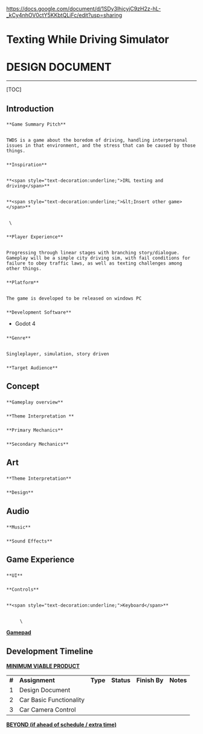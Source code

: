 https://docs.google.com/document/d/1SDy3lhjcyjC9zH2z-hL-_kCy4nhOV0ctY5KKbtQLiFc/edit?usp=sharing




#  Texting While Driving Simulator


# DESIGN DOCUMENT


---


[TOC]



## **Introduction**


### 
    **Game Summary Pitch**


    TWDS is a game about the boredom of driving, handling interpersonal issues in that environment, and the stress that can be caused by those things. 


### 
    **Inspiration**


    **<span style="text-decoration:underline;">IRL texting and driving</span>**


    **<span style="text-decoration:underline;">&lt;Insert other game></span>**


     \



### 
    **Player Experience**


    Progressing through linear stages with branching story/dialogue. Gameplay will be a simple city driving sim, with fail conditions for failure to obey traffic laws, as well as texting challenges among other things.


### 
    **Platform**


    The game is developed to be released on windows PC

	


### 
    **Development Software**



* Godot 4

### 
    **Genre**


    Singleplayer, simulation, story driven


### 
    **Target Audience**



## **Concept**


### 
    **Gameplay overview**


### 
    **Theme Interpretation **


### 
    **Primary Mechanics**

	


### 
    **Secondary Mechanics**


## **Art**


### 
    **Theme Interpretation**


### 
    **Design**


## **Audio**


### 
    **Music**


### 
    **Sound Effects**


## **Game Experience**


### 
    **UI**


### 
    **Controls**


    **<span style="text-decoration:underline;">Keyboard</span>**


    	 \
**<span style="text-decoration:underline;">Gamepad</span>**


    	


## **Development Timeline**

**<span style="text-decoration:underline;">MINIMUM VIABLE PRODUCT</span>**


<table>
  <tr>
   <td><strong>#</strong>
   </td>
   <td><strong>Assignment</strong>
   </td>
   <td><strong>Type</strong>
   </td>
   <td><strong>Status</strong>
   </td>
   <td><strong>Finish By</strong>
   </td>
   <td><strong>Notes</strong>
   </td>
  </tr>
  <tr>
   <td>1
   </td>
   <td>Design Document
   </td>
   <td>
   </td>
   <td>
   </td>
   <td>
   </td>
   <td>
   </td>
  </tr>
  <tr>
   <td>2
   </td>
   <td>Car Basic Functionality 
   </td>
   <td>
   </td>
   <td>
   </td>
   <td>
   </td>
   <td>
   </td>
  </tr>
  <tr>
   <td>3
   </td>
   <td>Car Camera Control
   </td>
   <td>
   </td>
   <td>
   </td>
   <td>
   </td>
   <td>
   </td>
  </tr>
</table>


**<span style="text-decoration:underline;">BEYOND (if ahead of schedule / extra time)</span>**
